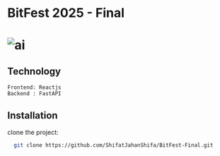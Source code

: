 # BitFest 2025 - Final

# ![ai](https://github.com/user-attachments/assets/428bf4ff-fbb2-4a97-854e-16812c3eb53b)


## Technology

```
Frontend: Reactjs
Backend : FastAPI

```



## Installation

clone the project:  

```bash
  git clone https://github.com/ShifatJahanShifa/BitFest-Final.git
```








